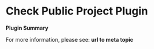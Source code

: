 # **Check Public Project** Plugin

**Plugin Summary**

For more information, please see: **url to meta topic**
